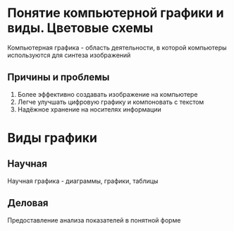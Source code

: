 # Понятие компьютерной графики и виды. Цветовые схемы
Компьютерная графика - область деятельности, в которой компьютеры используются для синтеза изображений
## Причины и проблемы
1. Более эффективно создавать изображение на компьютере
2. Легче улучшать цифровую графику и компоновать с текстом
3. Надёжное хранение на носителях информации


# Виды графики
## Научная
Научная графика - диаграммы, графики, таблицы
## Деловая
Предоставление анализа показателей в понятной форме